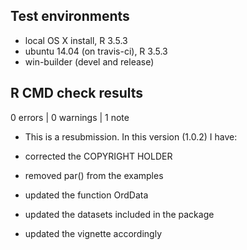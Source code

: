 ## Test environments
* local OS X install, R 3.5.3
* ubuntu 14.04 (on travis-ci), R 3.5.3
* win-builder (devel and release)

## R CMD check results

0 errors | 0 warnings | 1 note

* This is a resubmission. In this version (1.0.2) I have:

* corrected the COPYRIGHT HOLDER 

* removed par() from the examples

* updated the function OrdData

* updated the datasets included in the package

* updated the vignette accordingly
